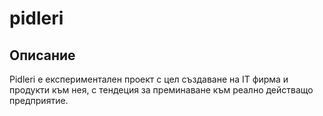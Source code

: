 # pidleri
## Описание
Pidleri е експериментален проект с цел създаване на IT фирма и продукти към нея, с тендеция за преминаване към реално действащо предприятие.
